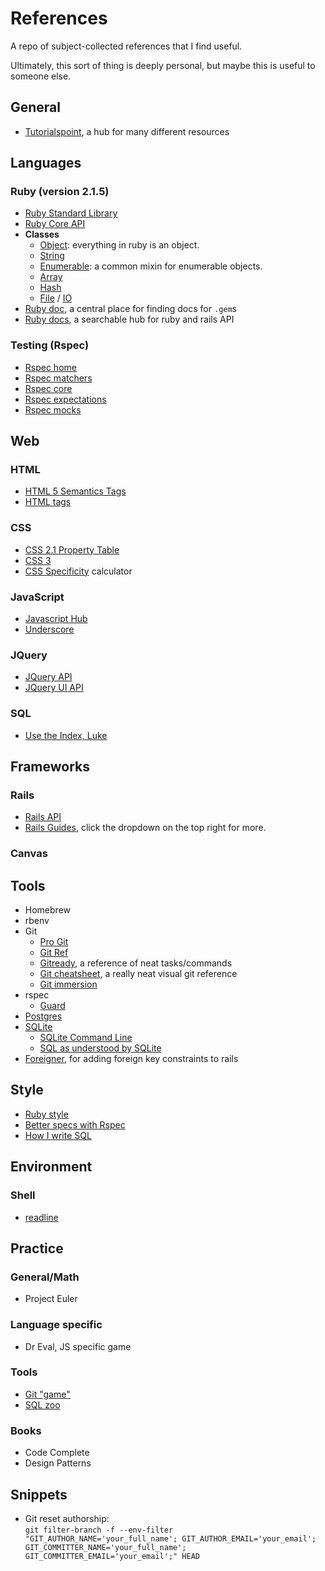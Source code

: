 # References
A repo of subject-collected references that I find useful.

Ultimately, this sort of thing is deeply personal, but maybe this is useful to someone else.



## General
* [Tutorialspoint](tutorials_point), a hub for many different resources



## Languages

### Ruby (version 2.1.5)
* [Ruby Standard Library](ruby_stdlib)
* [Ruby Core API](ruby_core)
* **Classes**
  * [Object](ruby_object): everything in ruby is an object.
  * [String](ruby_string)
  * [Enumerable](ruby_enumerable): a common mixin for enumerable objects.
  * [Array](ruby_array)
  * [Hash](ruby_hash)
  * [File](ruby_file) / [IO](ruby_io)
* [Ruby doc](ruby_doc), a central place for finding docs for `.gem`s
* [Ruby docs](ruby_docs), a searchable hub for ruby and rails API

### Testing (Rspec)
* [Rspec home](rspec_home)
* [Rspec matchers](rspec_matchers)
* [Rspec core](rspec_core)
* [Rspec expectations](rspec_expectations)
* [Rspec mocks](rspec_mocks)



## Web

### HTML
* [HTML 5 Semantics Tags](html5)
* [HTML tags](html_tags)

### CSS
* [CSS 2.1 Property Table](css2_1)
* [CSS 3](css3)
* [CSS Specificity](css_specificity) calculator

### JavaScript
* [Javascript Hub](javascript_main)
* [Underscore](underscore)

### JQuery
* [JQuery API](jquery)
* [JQuery UI API](jquery_ui)

### SQL
* [Use the Index, Luke](index_luke)



## Frameworks

### Rails
* [Rails API](rails_api)
* [Rails Guides](rails_guides), click the dropdown on the top right for more.

### Canvas



## Tools
* Homebrew
* rbenv
* Git
  * [Pro Git](pro_git)
  * [Git Ref](git_ref)
  * [Gitready](gitready), a reference of neat tasks/commands
  * [Git cheatsheet](git_cheatsheet), a really neat visual git reference
  * [Git immersion](git_immersion)
* rspec
  * [Guard](rspec_guard)
* [Postgres](postgres)
* [SQLite](sqlite)
  * [SQLite Command Line](sqlite_cli)
  * [SQL as understood by SQLite](sqlite_lang)
* [Foreigner](foreigner), for adding foreign key constraints to rails


## Style
* [Ruby style](ruby_style)
* [Better specs with Rspec](better_specs)
* [How I write SQL](sql_style)



## Environment

### Shell
* [readline](readline)



## Practice

### General/Math
* Project Euler

### Language specific
* Dr Eval, JS specific game

### Tools
* [Git "game"](git_game)
* [SQL zoo](sql_zoo)

### Books
* Code Complete
* Design Patterns

## Snippets
* Git reset authorship:  
`git filter-branch -f --env-filter "GIT_AUTHOR_NAME='your_full_name'; GIT_AUTHOR_EMAIL='your_email'; GIT_COMMITTER_NAME='your_full_name'; GIT_COMMITTER_EMAIL='your_email';" HEAD`



[jquery]: http://api.jquery.com
[jquery_ui]: http://api.jqueryui.com
[html5]: https://developer.mozilla.org/en-US/docs/Web/Guide/HTML/HTML5/HTML5_element_list
[html_tags]: https://simon.html5.org/html-elements
[css2_1]: http://www.w3.org/TR/CSS21/propidx.html
[css3]: https://developer.mozilla.org/en-US/docs/Web/CSS/Reference
[css_specificity]: http://specificity.keegan.st/
[ruby_stdlib]: http://ruby-doc.org/stdlib-2.1.5/
[ruby_core]: http://ruby-doc.org/core-2.1.5/
[ruby_object]: http://ruby-doc.org/core-2.1.5/Object.html
[ruby_string]: http://ruby-doc.org/core-2.1.1/String.html
[ruby_enumerable]: http://ruby-doc.org/core-2.1.1/Enumerable.html
[ruby_array]: http://ruby-doc.org/core-2.1.1/Array.html
[ruby_hash]: http://ruby-doc.org/core-2.1.1/Hash.html
[rspec_matchers]: https://www.relishapp.com/rspec/rspec-expectations/v/2-14/docs/built-in-matchers
[rails_api]: http://api.rubyonrails.org/
[rails_guides]: http://guides.rubyonrails.org/
[javascript_main]: https://developer.mozilla.org/en-US/docs/Web/JavaScript
[underscore]: http://underscorejs.org/
[readline]: http://cnswww.cns.cwru.edu/php/chet/readline/readline.html
[ruby_doc]: http://www.rubydoc.info/
[ruby_docs]: https://rubydocs.org/
[tutorials_point]: http://www.tutorialspoint.com/index.htm
[ruby_io]: http://ruby-doc.org/core-2.1.5/IO.html
[ruby_file]: http://ruby-doc.org/core-2.1.5/File.html
[ruby_style]: https://github.com/bbatsov/ruby-style-guide
[pro_git]: http://git-scm.com/book/en/v2
[git_ref]: http://gitref.org/
[gitready]: http://gitready.com/
[git_cheatsheet]: http://www.ndpsoftware.com/git-cheatsheet.html
[git_immersion]: http://gitimmersion.com/
[git_game]: http://pcottle.github.io/learnGitBranching/?NODEMO
[rspec_home]: https://www.relishapp.com/rspec
[better_spec]: http://betterspecs.org/
[rspec_core]: https://github.com/rspec/rspec-core
[rspec_expectations]: https://github.com/rspec/rspec-expectations
[rspec_mocks]: https://github.com/rspec/rspec-mocks
[rspec_guard]: https://github.com/guard/guard-rspec
[sql_style]: http://www.craigkerstiens.com/2012/11/17/how-i-write-sql
[postgres]: http://postgresapp.com/
[sql_zoo]: http://sqlzoo.net/wiki/Main_Page
[index_luke]: http://use-the-index-luke.com/
[sqlite]: http://www.sqlite.org/
[sqlite_cli]: http://www.sqlite.org/cli.html
[sqlite_lang]: http://www.sqlite.org/lang.html
[foreigner]: https://github.com/matthuhiggins/foreigner
